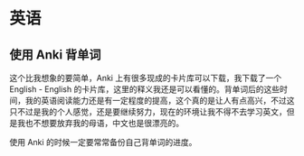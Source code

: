 # 英语

## 使用 Anki 背单词
这个比我想象的要简单，Anki 上有很多现成的卡片库可以下载，我下载了一个 English - English 的卡片库，这里的释义我还是可以看懂的。背单词后的这些时间，我的英语阅读能力还是有一定程度的提高，这个真的是让人有点高兴，不过这只不过是我的个人感觉，还是要继续努力，现在的环境让我不得不去学习英文，但是我也不想要放弃我的母语，中文也是很漂亮的。

使用 Anki 的时候一定要常常备份自己背单词的进度。